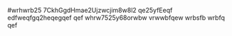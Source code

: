 #wrhwrb25
7CkhGgdHmae2Ujzwcjim8w8l2
qe25yfEeqf
edfweqfgq2heqegqef
qef
whrw7525y68orwbw
vrwwbfqew
wrbsfb
wrbfq
qef

